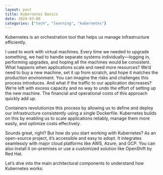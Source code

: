 ```yaml
---
layout: post
title: Kubernetes Basics
date: 2024-03-08
categories: ["tech", "learning", "kubernetes"]
---
```


Kubernetes is an orchestration tool that helps us manage infrastructure efficiently.

I used to work with virtual machines. Every time we needed to upgrade something, we had to handle separate systems individually—logging in, performing upgrades, and hoping all the machines would be consistent.
What happens when applications scale and need more resources? We’d need to buy a new machine, set it up from scratch, and hope it matches the production environment. You can imagine the risks and challenges this process introduces. And what if the traffic to our application decreases? We’re left with excess capacity and no way to undo the effort of setting up the new machine. The financial and operational costs of this approach quickly add up.

Containers revolutionize this process by allowing us to define and deploy our infrastructure consistently using a single Dockerfile. Kubernetes builds on this by enabling us to scale applications reliably, manage them more easily, and optimize costs effectively.

Sounds great, right? But how do you start working with Kubernetes? As an open-source project, it’s accessible and easy to adopt. It integrates seamlessly with major cloud platforms like AWS, Azure, and GCP. You can also install it on-premises or use a customized solution like OpenShift by Red Hat.

Let’s dive into the main architectural components to understand how Kubernetes works: